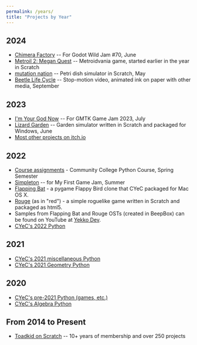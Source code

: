 ```yaml
---
permalink: /years/
title: "Projects by Year"
---
```


## 2024
 - [Chimera Factory](https://yyekko.itch.io/chimera-factory) -- For Godot Wild Jam #70, June
 - [Metroil 2: Megan Quest](https://scratch.mit.edu/projects/1054380324/) -- Metroidvania game, started earlier in the year in Scratch
 - [mutation nation](https://scratch.mit.edu/projects/647746342/) -- Petri dish simulator in Scratch, May 
 - [Beetle Life Cycle](https://www.youtube.com/watch?v=euhkK894pR4) -- Stop-motion video, animated ink on paper with other media, September

## 2023
 - [I'm Your God Now](https://yyekko.itch.io/im-your-god-now) -- For GMTK Game Jam 2023, July
 - [Lizard Garden](https://yyekko.itch.io/lizard-garden) -- Garden simulator written in Scratch and packaged for Windows, June
 - [Most other projects on itch.io](https://yyekko.itch.io/)

## 2022
 - [Course assignments](https://github.com/cyec2025/cyec_python/tree/main/python_course) - Community College Python Course, Spring Semester
 - [Simpleton](https://yyekko.itch.io/simpleton) -- for My First Game Jam, Summer
 - [Flapping Bat](https://github.com/cyec2025/cyec_python/tree/main/flapping_bat_2022) - a pygame Flappy Bird clone that CYeC packaged for Mac OS X.
 - [Rouge](https://yyekko.itch.io/rouge) (as in "red") - a simple roguelike game written in Scratch and packaged as html5.
 - Samples from Flapping Bat and Rouge OSTs (created in BeepBox) can be found on YouTube at [Yekko Dev](https://www.youtube.com/@yekkodev).
 - [CYeC's 2022 Python](https://github.com/cyec2025/cyec_python/tree/main/2022_misc)

## 2021
 - [CYeC's 2021 miscellaneous Python](https://github.com/cyec2025/cyec_python/tree/main/2021_misc)
 - [CYeC's 2021 Geometry Python](https://github.com/cyec2025/cyec_python/tree/main/geometry)
 
## 2020
 - [CYeC's pre-2021 Python (games, etc.)](https://github.com/cyec2025/cyec_python/tree/main/pre-2021)
 - [CYeC's Algebra Python](https://github.com/cyec2025/cyec_python/tree/main/algebra)
 
## From 2014 to Present
 - [Toadkid on Scratch](https://scratch.mit.edu/users/Toadkid/) -- 10+ years of membership and over 250 projects
